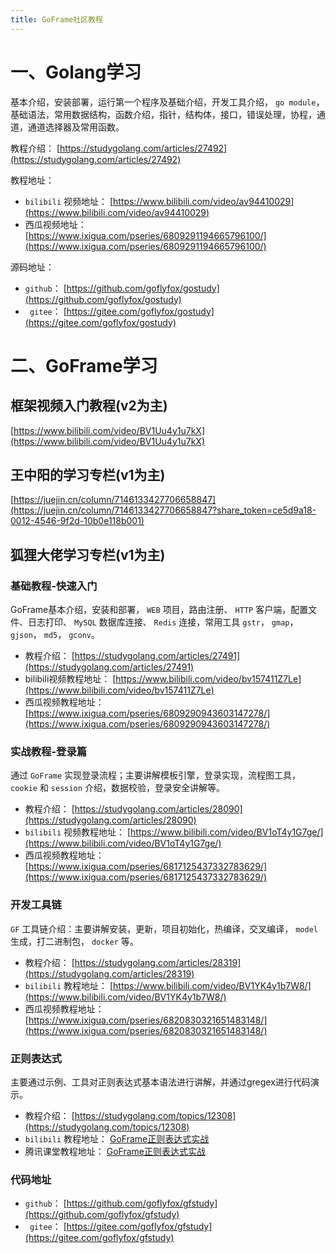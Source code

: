 ```yaml
---
title: GoFrame社区教程
---
```


# 一、Golang学习

基本介绍，安装部署，运行第一个程序及基础介绍，开发工具介绍， `go module`，基础语法，常用数据结构，函数介绍，指针，结构体，接口，错误处理，协程，通道，通道选择器及常用函数。

教程介绍： [https://studygolang.com/articles/27492](https://studygolang.com/articles/27492)

教程地址：

- `bilibili` 视频地址： [https://www.bilibili.com/video/av94410029](https://www.bilibili.com/video/av94410029)
- 西瓜视频地址： [https://www.ixigua.com/pseries/6809291194665796100/](https://www.ixigua.com/pseries/6809291194665796100/)

源码地址：

- `github`： [https://github.com/goflyfox/gostudy](https://github.com/goflyfox/gostudy)
- ` gitee`： [https://gitee.com/goflyfox/gostudy](https://gitee.com/goflyfox/gostudy)

# 二、GoFrame学习

## 框架视频入门教程(v2为主)

[https://www.bilibili.com/video/BV1Uu4y1u7kX](https://www.bilibili.com/video/BV1Uu4y1u7kX)

## 王中阳的学习专栏(v1为主)

[https://juejin.cn/column/7146133427706658847](https://juejin.cn/column/7146133427706658847?share_token=ce5d9a18-0012-4546-9f2d-10b0e118b001)

## 狐狸大佬学习专栏(v1为主)

### 基础教程-快速入门

GoFrame基本介绍，安装和部署， `WEB` 项目，路由注册、 `HTTP` 客户端，配置文件、日志打印、 `MySQL` 数据库连接、 `Redis` 连接，常用工具 `gstr`， `gmap`， `gjson`， `md5`， `gconv`。

- 教程介绍： [https://studygolang.com/articles/27491](https://studygolang.com/articles/27491)
- bilibili视频教程地址： [https://www.bilibili.com/video/bv157411Z7Le](https://www.bilibili.com/video/bv157411Z7Le)
- 西瓜视频教程地址： [https://www.ixigua.com/pseries/6809290943603147278/](https://www.ixigua.com/pseries/6809290943603147278/)

### 实战教程-登录篇

通过 `GoFrame` 实现登录流程；主要讲解模板引擎，登录实现，流程图工具， `cookie` 和 `session` 介绍，数据校验，登录安全讲解等。

- 教程介绍： [https://studygolang.com/articles/28090](https://studygolang.com/articles/28090)
- `bilibili` 视频教程地址： [https://www.bilibili.com/video/BV1oT4y1G7ge/](https://www.bilibili.com/video/BV1oT4y1G7ge/)
- 西瓜视频教程地址： [https://www.ixigua.com/pseries/6817125437332783629/](https://www.ixigua.com/pseries/6817125437332783629/)

### 开发工具链

`GF` 工具链介绍：主要讲解安装，更新，项目初始化，热编译，交叉编译， `model` 生成，打二进制包， `docker` 等。

- 教程介绍： [https://studygolang.com/articles/28319](https://studygolang.com/articles/28319)
- `bilibili` 教程地址： [https://www.bilibili.com/video/BV1YK4y1b7W8/](https://www.bilibili.com/video/BV1YK4y1b7W8/)
- 西瓜视频教程地址： [https://www.ixigua.com/pseries/6820830321651483148/](https://www.ixigua.com/pseries/6820830321651483148/)

### 正则表达式

主要通过示例、工具对正则表达式基本语法进行讲解，并通过gregex进行代码演示。

- 教程介绍： [https://studygolang.com/topics/12308](https://studygolang.com/topics/12308)
- `bilibili` 教程地址： [GoFrame正则表达式实战](https://www.bilibili.com/video/BV1Ct4y1S7zk/)
- 腾讯课堂教程地址： [GoFrame正则表达式实战](https://ke.qq.com/course/2993998?taid=10026334867533646&tuin=13b4f9bd)

### 代码地址

- `github`： [https://github.com/goflyfox/gfstudy](https://github.com/goflyfox/gfstudy)
- ` gitee`： [https://gitee.com/goflyfox/gfstudy](https://gitee.com/goflyfox/gfstudy)